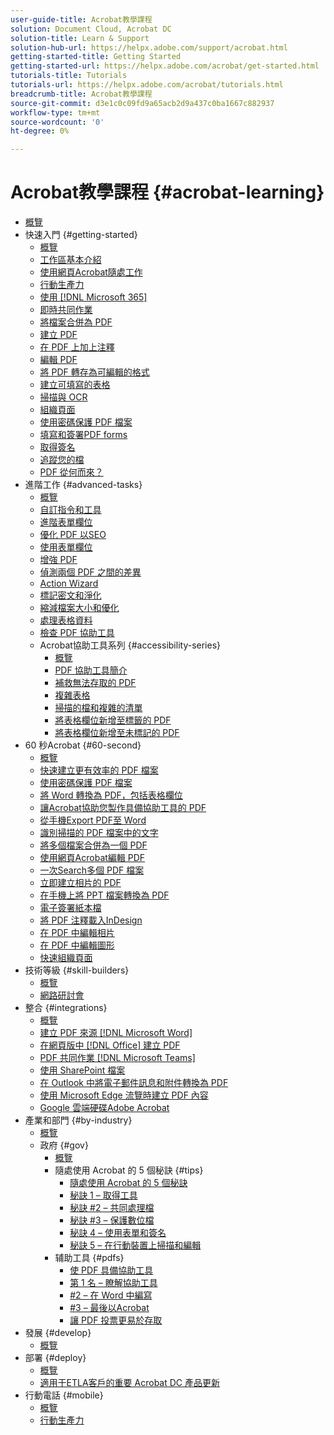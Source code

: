 ```yaml
---
user-guide-title: Acrobat教學課程
solution: Document Cloud, Acrobat DC
solution-title: Learn & Support
solution-hub-url: https://helpx.adobe.com/support/acrobat.html
getting-started-title: Getting Started
getting-started-url: https://helpx.adobe.com/acrobat/get-started.html
tutorials-title: Tutorials
tutorials-url: https://helpx.adobe.com/acrobat/tutorials.html
breadcrumb-title: Acrobat教學課程
source-git-commit: d3e1c0c09fd9a65acb2d9a437c0ba1667c882937
workflow-type: tm+mt
source-wordcount: '0'
ht-degree: 0%

---
```



# Acrobat教學課程 {#acrobat-learning}

+ [概覽](overview.md)
+ 快速入門 {#getting-started}
   + [概覽](getting-started/getting-started-overview.md)
   + [工作區基本介紹](getting-started/get-to-know-the-acrobat-dc-interface.md)
   + [使用網頁Acrobat隨處工作](getting-started/acrobatweb.md)
   + [行動生產力](getting-started/productivity.md)
   + [使用 [!DNL Microsoft 365]](https://experienceleague.adobe.com/docs/document-cloud-learn/acrobat-learning/integrations/integrate-overview.html#microsoft)
   + [即時共同作業](getting-started/collaborate.md)
   + [將檔案合併為 PDF](getting-started/combine-to-pdf.md)
   + [建立 PDF](getting-started/create-pdf.md)
   + [在 PDF 上加上注釋](getting-started/comment-on-pdf-files.md)
   + [編輯 PDF](getting-started/edit-pdf.md)
   + [將 PDF 轉存為可編輯的格式](getting-started/export-pdf.md)
   + [建立可填寫的表格](getting-started/create-fillable-forms.md)
   + [掃描與 OCR](getting-started/scan-and-ocr.md)
   + [組織頁面](getting-started/organize.md)
   + [使用密碼保護 PDF 檔案](getting-started/password-protect.md)
   + [填寫和簽署PDF forms](getting-started/fill-and-sign.md)
   + [取得簽名](getting-started/signatures.md)
   + [追蹤您的檔](getting-started/track.md)
   + [PDF 從何而來？](getting-started/where-do-pdfs-come-from.md)
+ 進階工作 {#advanced-tasks}
   + [概覽](advanced-tasks/advanced-tasks-overview.md)
   + [自訂指令和工具](advanced-tasks/custom.md)
   + [進階表單欄位](advanced-tasks/advancedforms.md)
   + [優化 PDF 以SEO](advanced-tasks/optimizeseo.md)
   + [使用表單欄位](advanced-tasks/workforms.md)
   + [增強 PDF](advanced-tasks/enhance.md)
   + [偵測兩個 PDF 之間的差異](advanced-tasks/compare.md)
   + [Action Wizard](advanced-tasks/action.md)
   + [標記密文和淨化](advanced-tasks/redact.md)
   + [縮減檔案大小和優化](advanced-tasks/reduce.md)
   + [處理表格資料](advanced-tasks/formdata.md)
   + [檢查 PDF 協助工具](advanced-tasks/accessibility.md)
   + Acrobat協助工具系列 {#accessibility-series}
      + [概覽](advanced-tasks/accessibility-series.md)
      + [PDF 協助工具簡介](advanced-tasks/accessibilitysession1.md)
      + [補救無法存取的 PDF](advanced-tasks/accessibilitysession2.md)
      + [複雜表格](advanced-tasks/accessibilitysession3.md)
      + [掃描的檔和複雜的清單](advanced-tasks/accessibilitysession4.md)
      + [將表格欄位新增至標籤的 PDF](advanced-tasks/accessibilitysession5.md)
      + [將表格欄位新增至未標記的 PDF](advanced-tasks/accessibilitysession6.md)
+ 60 秒Acrobat {#60-second}
   + [概覽](60-second/60-second-overview.md)
   + [快速建立更有效率的 PDF 檔案](60-second/optimize.md)
   + [使用密碼保護 PDF 檔案](60-second/protect.md)
   + [將 Word 轉換為 PDF，包括表格欄位](60-second/wordform.md)
   + [讓Acrobat協助您製作具備協助工具的 PDF](60-second/accessible.md)
   + [從手機Export PDF至 Word](60-second/exportwordphone.md)
   + [識別掃描的 PDF 檔案中的文字](60-second/textrecognition.md)
   + [將多個檔案合併為一個 PDF](60-second/combine-to-one-pdf.md)
   + [使用網頁Acrobat編輯 PDF](60-second/edit.md)
   + [一次Search多個 PDF 檔案](60-second/search.md)
   + [立即建立相片的 PDF](60-second/photo.md)
   + [在手機上將 PPT 檔案轉換為 PDF](60-second/phone.md)
   + [電子簽署紙本檔](60-second/sign.md)
   + [將 PDF 注釋載入InDesign](60-second/indesign.md)
   + [在 PDF 中編輯相片](60-second/editphoto.md)
   + [在 PDF 中編輯圖形](60-second/editgraphic.md)
   + [快速組織頁面](60-second/organize.md)
+ 技術等級 {#skill-builders}
   + [概覽](skill-builder/skill-builder-overview.md)
   + [網路研討會](skill-builder/skill-builder-webinars.md)
+ 整合 {#integrations}
   + [概覽](integrate/integrate-overview.md)
   + [建立 PDF 來源 [!DNL Microsoft Word]](integrate/createfromword.md)
   + [在網頁版中  [!DNL Office]  建立 PDF](integrate/createofficeweb.md)
   + [PDF 共同作業 [!DNL Microsoft Teams]](integrate/acrobatandteams.md)
   + [使用 SharePoint 檔案](integrate/acrobatandsp.md)
   + [在 Outlook 中將電子郵件訊息和附件轉換為 PDF](integrate/outlook.md)
   + [使用 Microsoft Edge 流覽時建立 PDF 內容](integrate/edge.md)
   + [Google 雲端硬碟Adobe Acrobat](integrate/acrobatandgoogle.md)
+ 產業和部門 {#by-industry}
   + [概覽](industry/industry-overview.md)
   + 政府 {#gov}
      + [概覽](industry/gov/gov-overview.md)
      + 隨處使用 Acrobat 的 5 個秘訣 {#tips}
         + [隨處使用 Acrobat 的 5 個秘訣](industry/gov/5-tips-for-working-anywhere-with-acrobat-dc-for-government.md)
         + [秘訣 1 – 取得工具](industry/gov/get-your-tools.md)
         + [秘訣 #2 – 共同處理檔](industry/gov/collaborate-on-documents.md)
         + [秘訣 #3 – 保護數位檔](industry/gov/protect-digital-documents.md)
         + [秘訣 4 – 使用表單和簽名](industry/gov/work-with-forms-and-signatures.md)
         + [秘訣 5 – 在行動裝置上掃描和編輯](industry/gov/scan-and-edit-on-mobile.md)
      + 辅助工具 {#pdfs}
         + [使 PDF 具備協助工具](industry/gov/making-pdfs-accessible.md)
         + [第 1 名 – 瞭解協助工具](industry/gov/understanding-accessibility.md)
         + [#2 – 在 Word 中編寫](industry/gov/authoring-in-word.md)
         + [#3 – 最後以Acrobat](industry/gov/finishing-in-acrobat.md)
         + [讓 PDF 投票更易於存取](industry/gov/making-pdf-ballots-accessible.md)
+ 發展 {#develop}
   + [概覽](develop/develop-overview.md)
+ 部署 {#deploy}
   + [概覽](deploy/deploy-overview.md)
   + [適用于ETLA客戶的重要 Acrobat DC 產品更新](deploy/signentitlementchanges.md)
+ 行動電話 {#mobile}
   + [概覽](mobile/mobile-overview.md)
   + [行動生產力](https://experienceleague.adobe.com/docs/document-cloud-learn/acrobat-learning/getting-started/productivity.html)

